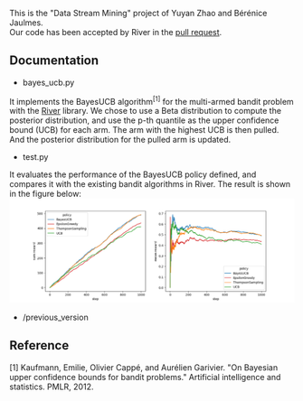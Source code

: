 This is the "Data Stream Mining" project of Yuyan Zhao and Bérénice Jaulmes.  
Our code has been accepted by River in the [pull request](https://github.com/online-ml/river/pull/1237). 

## Documentation
- bayes_ucb.py

It implements the BayesUCB algorithm<sup>[1]</sup> for the multi-armed bandit problem with the [River](https://github.com/online-ml/river/tree/main) library. 
We chose to use a Beta distribution to compute the posterior distribution, and use the p-th quantile as the upper confidence bound (UCB) for each arm. The arm with the highest UCB is then pulled. And the posterior distribution for the pulled arm is updated.

- test.py

It evaluates the performance of the BayesUCB policy defined, and compares it with the existing bandit algorithms in River. The result is shown in the figure below:
![alt text](https://github.com/ormarv/Project/blob/eda48be1f579ff57e20a9d4ed57701749f192000/result.png)



- /previous_version

## Reference
[1] Kaufmann, Emilie, Olivier Cappé, and Aurélien Garivier. "On Bayesian upper confidence bounds for bandit problems." Artificial intelligence and statistics. PMLR, 2012.

